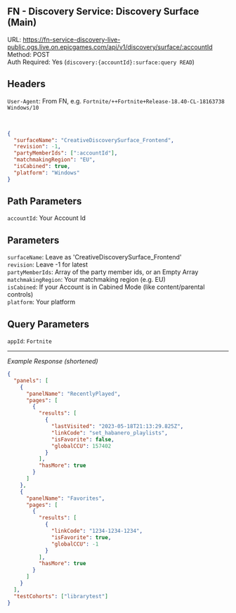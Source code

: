 ## FN - Discovery Service: Discovery Surface (Main)

URL: https://fn-service-discovery-live-public.ogs.live.on.epicgames.com/api/v1/discovery/surface/:accountId \
Method: POST \
Auth Required: Yes (`discovery:{accountId}:surface:query READ`)

## Headers

`User-Agent`: From FN, e.g. `Fortnite/++Fortnite+Release-18.40-CL-18163738 Windows/10`

<br/>

```json
{
  "surfaceName": "CreativeDiscoverySurface_Frontend",
  "revision": -1,
  "partyMemberIds": [":accountId"],
  "matchmakingRegion": "EU",
  "isCabined": true,
  "platform": "Windows"
}
```

## Path Parameters

`accountId`: Your Account Id

## Parameters

`surfaceName`: Leave as 'CreativeDiscoverySurface_Frontend' <br/>
`revision`: Leave -1 for latest <br/>
`partyMemberIds`: Array of the party member ids, or an Empty Array <br/>
`matchmakingRegion`: Your matchmaking region (e.g. EU) <br/>
`isCabined`: If your Account is in Cabined Mode (like content/parental controls) <br/>
`platform`: Your platform

## Query Parameters

`appId`: `Fortnite`

---

_Example Response (shortened)_

```json
{
  "panels": [
    {
      "panelName": "RecentlyPlayed",
      "pages": [
        {
          "results": [
            {
              "lastVisited": "2023-05-18T21:13:29.825Z",
              "linkCode": "set_habanero_playlists",
              "isFavorite": false,
              "globalCCU": 157402
            }
          ],
          "hasMore": true
        }
      ]
    },
    {
      "panelName": "Favorites",
      "pages": [
        {
          "results": [
            {
              "linkCode": "1234-1234-1234",
              "isFavorite": true,
              "globalCCU": -1
            }
          ],
          "hasMore": true
        }
      ]
    }
  ],
  "testCohorts": ["librarytest"]
}
```
